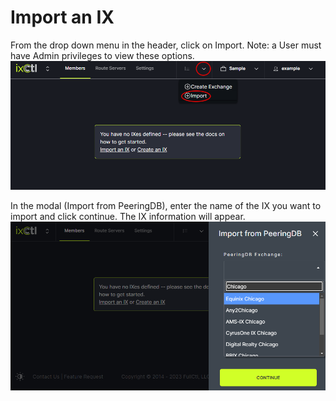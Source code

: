 # Import an IX

From the drop down menu in the header, click on Import. Note: a User must have Admin privileges to view these options. 
   ![](img/import.png)
   
In the modal (Import from PeeringDB), enter the name of the IX you want to import and click continue. The IX information will appear.
   ![](img/importmodal.png)
